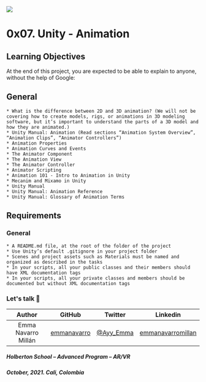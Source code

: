 ![](https://upload.wikimedia.org/wikipedia/commons/8/8a/Official_unity_logo.png)

# 0x07. Unity - Animation

## Learning Objectives
At the end of this project, you are expected to be able to explain to anyone, without the help of Google:

## General

    * What is the difference between 2D and 3D animation? (We will not be covering how to create models, rigs, or animations in 3D modeling software, but it’s important to understand the parts of a 3D model and how they are animated.)
    * Unity Manual: Animation (Read sections “Animation System Overview”, “Animation Clips”, “Animator Controllers”)
    * Animation Properties
    * Animation Curves and Events
    * The Animator Component
    * The Animation View
    * The Animator Controller
    * Animator Scripting
    * Animation 101 - Intro to Animation in Unity
    * Mecanim and Mixamo in Unity
    * Unity Manual
    * Unity Manual: Animation Reference
    * Unity Manual: Glossary of Animation Terms


## Requirements

### General
    * A README.md file, at the root of the folder of the project
    * Use Unity’s default .gitignore in your project folder
    * Scenes and project assets such as Materials must be named and organized as described in the tasks
    * In your scripts, all your public classes and their members should have XML documentation tags
    * In your scripts, all your private classes and members should be documented but without XML documentation tags

### Let's talk 💬

| Author | GitHub | Twitter | Linkedin |
| :---: | :---: | :---: | :---: |
| Emma Navarro Millán | [emmanavarro](https://github.com/emmanavarro) | [@Ayy_Emma](https://twitter.com/Ayy_Emma) | [emmanavarromillan](https://www.linkedin.com/in/emmanavarromillan) |

##### Holberton School – Advanced Program – AR/VR
##### October, 2021. Cali, Colombia
